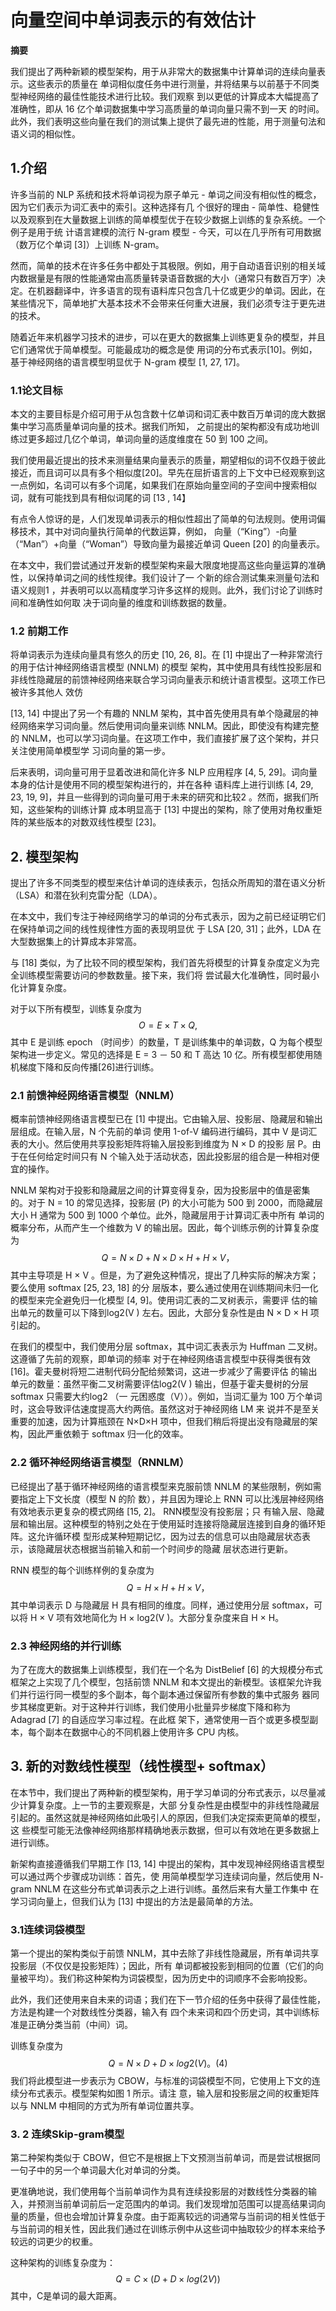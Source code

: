 # 向量空间中单词表示的有效估计

**摘要**

我们提出了两种新颖的模型架构，⽤于从⾮常⼤的数据集中计算单词的连续向量表⽰。这些表⽰的质量在 单词相似度任务中进行测量，并将结果与以前基于不同类型神经⽹络的最佳性能技术进行⽐较。我们观察 到以更低的计算成本⼤幅提⾼了准确性，即从 16 亿个单词数据集中学习⾼质量的单词向量只需不到⼀天 的时间。此外，我们表明这些向量在我们的测试集上提供了最先进的性能，⽤于测量句法和语义词的相似性。

## 1.介绍

许多当前的 NLP 系统和技术将单词视为原⼦单元 - 单词之间没有相似性的概念，因为它们表⽰为词汇表中的索引。这种选择有⼏ 个很好的理由 - 简单性、稳健性以及观察到在⼤量数据上训练的简单模型优于在较少数据上训练的复杂系统。⼀个例⼦是⽤于统 计语⾔建模的流行 N-gram 模型 - 今天，可以在⼏乎所有可⽤数据（数万亿个单词 [3]）上训练 N-gram。

然⽽，简单的技术在许多任务中都处于其极限。例如，⽤于⾃动语⾳识别的相关域内数据量是有限的性能通常由⾼质量转录语⾳数据的⼤⼩（通常只有数百万字）决定。在机器翻译中，许多语⾔的现有语料库只包含⼏⼗亿或更少的单词。因此，在某些情况下，简单地扩⼤基本技术不会带来任何重⼤进展，我们必须专注于更先进的技术。

随着近年来机器学习技术的进步，可以在更⼤的数据集上训练更复杂的模型，并且它们通常优于简单模型。可能最成功的概念是使 ⽤词的分布式表⽰[10]。例如，基于神经⽹络的语⾔模型明显优于 N-gram 模型 [1, 27, 17]。

### 1.1论文目标

本⽂的主要⽬标是介绍可⽤于从包含数⼗亿单词和词汇表中数百万单词的庞⼤数据集中学习⾼质量单词向量的技术。据我们所知， 之前提出的架构都没有成功地训练过更多超过⼏亿个单词，单词向量的适度维度在 50 到 100 之间。

我们使⽤最近提出的技术来测量结果向量表⽰的质量，期望相似的词不仅趋于彼此接近，⽽且词可以具有多个相似度[20]。早先在屈折语⾔的上下⽂中已经观察到这⼀点例如，名词可以有多个词尾，如果我们在原始向量空间的⼦空间中搜索相似词，就有可能找到具有相似词尾的词 [13 , 14】

有点令⼈惊讶的是，⼈们发现单词表⽰的相似性超出了简单的句法规则。使⽤词偏移技术，其中对词向量执行简单的代数运算，例如， 向量（“King”）-向量（“Man”）+向量（“Woman”）导致向量为最接近单词 Queen [20] 的向量表⽰。

在本⽂中，我们尝试通过开发新的模型架构来最⼤限度地提⾼这些向量运算的准确性，以保持单词之间的线性规律。我们设计了⼀ 个新的综合测试集来测量句法和语义规则1 ，并表明可以以⾼精度学习许多这样的规则。此外，我们讨论了训练时间和准确性如何取 决于词向量的维度和训练数据的数量。

### 1.2 前期工作

将单词表⽰为连续向量具有悠久的历史 [10, 26, 8]。在 [1] 中提出了⼀种⾮常流行的⽤于估计神经⽹络语⾔模型 (NNLM) 的模型 架构，其中使⽤具有线性投影层和⾮线性隐藏层的前馈神经⽹络来联合学习词向量表⽰和统计语⾔模型。这项⼯作已被许多其他⼈ 效仿

[13, 14] 中提出了另⼀个有趣的 NNLM 架构，其中⾸先使⽤具有单个隐藏层的神经⽹络来学习词向量。然后使⽤词向量来训练 NNLM。因此，即使没有构建完整的 NNLM，也可以学习词向量。在这项⼯作中，我们直接扩展了这个架构，并只关注使⽤简单模型学 习词向量的第⼀步。

后来表明，词向量可⽤于显着改进和简化许多 NLP 应⽤程序 [4, 5, 29]。词向量本⾝的估计是使⽤不同的模型架构进行的，并在各种 语料库上进行训练 [4, 29, 23, 19, 9]，并且⼀些得到的词向量可⽤于未来的研究和⽐较2 。然⽽，据我们所知，这些架构的训练计算 成本明显⾼于 [13] 中提出的架构，除了使⽤对⻆权重矩阵的某些版本的对数双线性模型 [23]。

## 2. 模型架构

提出了许多不同类型的模型来估计单词的连续表⽰，包括众所周知的潜在语义分析（LSA）和潜在狄利克雷分配（LDA）。

在本⽂中，我们专注于神经⽹络学习的单词的分布式表⽰，因为之前已经证明它们在保持单词之间的线性规律性⽅⾯的表现明显优 于 LSA [20, 31]；此外，LDA 在⼤型数据集上的计算成本⾮常⾼。

与 [18] 类似，为了⽐较不同的模型架构，我们⾸先将模型的计算复杂度定义为完全训练模型需要访问的参数数量。接下来，我们将 尝试最⼤化准确性，同时最⼩化计算复杂度。

对于以下所有模型，训练复杂度为 
$$
O = E × T × Q,
$$
其中 E 是训练 epoch （时间步）的数量，T 是训练集中的单词数，Q 为每个模型架构进⼀步定义。常⻅的选择是 E = 3 － 50 和 T ⾼达 10 亿。所有模型都使⽤随机梯度下降和反向传播[26]进行训练。

### 2.1 前馈神经网络语言模型（NNLM）

概率前馈神经⽹络语⾔模型已在 [1] 中提出。它由输⼊层、投影层、隐藏层和输出层组成。在输⼊层，N 个先前的单词 使⽤ 1-of-V 编码进行编码，其中 V 是词汇表的⼤⼩。然后使⽤共享投影矩阵将输⼊层投影到维度为 N × D 的投影 层 P。由于在任何给定时间只有 N 个输⼊处于活动状态，因此投影层的组合是⼀种相对便宜的操作。

NNLM 架构对于投影和隐藏层之间的计算变得复杂，因为投影层中的值是密集的。对于 N = 10 的常⻅选择，投影层 (P) 的⼤⼩可能为 500 到 2000，⽽隐藏层⼤⼩ H 通常为 500 到 1000 个单位。此外，隐藏层⽤于计算词汇表中所有 单词的概率分布，从⽽产⽣⼀个维数为 V 的输出层。因此，每个训练⽰例的计算复杂度为
$$
Q = N × D + N × D × H + H × V，
$$
其中主导项是 H × V 。但是，为了避免这种情况，提出了⼏种实际的解决⽅案；要么使⽤ softmax [25, 23, 18] 的分 层版本，要么通过使⽤在训练期间未归⼀化的模型来完全避免归⼀化模型 [4, 9]。使⽤词汇表的⼆叉树表⽰，需要评 估的输出单元的数量可以下降到log2(V ) 左右。因此，⼤部分复杂性是由 N × D × H 项引起的。

在我们的模型中，我们使⽤分层 softmax，其中词汇表表⽰为 Huffman ⼆叉树。这遵循了先前的观察，即单词的频率 对于在神经⽹络语⾔模型中获得类很有效 [16]。霍夫曼树将短⼆进制代码分配给频繁词，这进⼀步减少了需要评估 的输出单元的数量：虽然平衡⼆叉树需要评估log2(V ) 输出，但基于霍夫曼树的分层 softmax 只需要⼤约log2 （⼀ 元困惑度（V））。例如，当词汇量为 100 万个单词时，这会导致评估速度提⾼⼤约两倍。虽然这对于神经⽹络 LM 来 说并不是⾄关重要的加速，因为计算瓶颈在 N×D×H 项中，但我们稍后将提出没有隐藏层的架构，因此严重依赖于 softmax 归⼀化的效率。

### 2.2 循环神经网络语言模型（RNNLM）

已经提出了基于循环神经⽹络的语⾔模型来克服前馈 NNLM 的某些限制，例如需要指定上下⽂长度（模型 N 的阶 数），并且因为理论上 RNN 可以⽐浅层神经⽹络有效地表⽰更复杂的模式⽹络 [15, 2]。 RNN模型没有投影层；只 有输⼊层、隐藏层和输出层。这种模型的特别之处在于使⽤延时连接将隐藏层连接到⾃⾝的循环矩阵。这允许循环模 型形成某种短期记忆，因为过去的信息可以由隐藏层状态表⽰，该隐藏层状态根据当前输⼊和前⼀个时间步的隐藏 层状态进行更新。

RNN 模型的每个训练样例的复杂度为
$$
Q = H × H + H × V，
$$
其中单词表⽰ D 与隐藏层 H 具有相同的维度。同样，通过使⽤分层 softmax，可以将 H × V 项有效地简化为 H × log2(V )。⼤部分复杂度来⾃ H × H。

### 2.3 神经网络的并行训练

为了在庞⼤的数据集上训练模型，我们在⼀个名为 DistBelief [6] 的⼤规模分布式框架之上实现了⼏个模型，包括前馈 NNLM 和本⽂提出的新模型。该框架允许我们并行运行同⼀模型的多个副本，每个副本通过保留所有参数的集中式服务 器同步其梯度更新。对于这种并行训练，我们使⽤⼩批量异步梯度下降和称为 Adagrad [7] 的⾃适应学习率过程。在此框 架下，通常使⽤⼀百个或更多模型副本，每个副本在数据中⼼的不同机器上使⽤许多 CPU 内核。

## 3. 新的对数线性模型（线性模型+ softmax）

在本节中，我们提出了两种新的模型架构，⽤于学习单词的分布式表⽰，以尽量减少计算复杂度。上⼀节的主要观察是，⼤部 分复杂性是由模型中的⾮线性隐藏层引起的。虽然这就是神经⽹络如此吸引⼈的原因，但我们决定探索更简单的模型，这 些模型可能⽆法像神经⽹络那样精确地表⽰数据，但可以有效地在更多数据上进行训练。

新架构直接遵循我们早期⼯作 [13, 14] 中提出的架构，其中发现神经⽹络语⾔模型可以通过两个步骤成功训练：⾸先，使 ⽤简单模型学习连续词向量，然后使⽤ N- gram NNLM 在这些分布式单词表⽰之上进行训练。虽然后来有⼤量⼯作集中 在学习词向量上，但我们认为 [13] 中提出的⽅法是最简单的⽅法。

### 3.1连续词袋模型

第⼀个提出的架构类似于前馈 NNLM，其中去除了⾮线性隐藏层，所有单词共享投影层（不仅仅是投影矩阵）；因此，所有 单词都被投影到相同的位置（它们的向量被平均）。我们称这种架构为词袋模型，因为历史中的词顺序不会影响投影。

此外，我们还使⽤来⾃未来的词语；我们在下⼀节介绍的任务中获得了最佳性能，⽅法是构建⼀个对数线性分类器，输⼊有 四个未来词和四个历史词，其中训练标准是正确分类当前（中间）词。

训练复杂度为
$$
Q = N × D + D × log2(V )。 (4)
$$
我们将此模型进⼀步表⽰为 CBOW，与标准的词袋模型不同，它使⽤上下⽂的连续分布式表⽰。模型架构如图 1 所⽰。请注 意，输⼊层和投影层之间的权重矩阵以与 NNLM 中相同的⽅式为所有单词位置共享。

### 3. 2 连续Skip-gram模型

第二种架构类似于 CBOW，但它不是根据上下文预测当前单词，而是尝试根据同一句子中的另一个单词最大化对单词的分类。

更准确地说，我们使用每个当前单词作为具有连续投影层的对数线性分类器的输入，并预测当前单词前后一定范围内的单词。我们发现增加范围可以提高结果词向量的质量，但也会增加计算复杂度。由于距离较远的词通常与当前词的相关性低于与当前词的相关性，因此我们通过在训练示例中从这些词中抽取较少的样本来给予较远的词更少的权重。

这种架构的训练复杂度为：
$$
Q = C × (D + D × log(2V))
$$
其中，C是单词的最大距离。